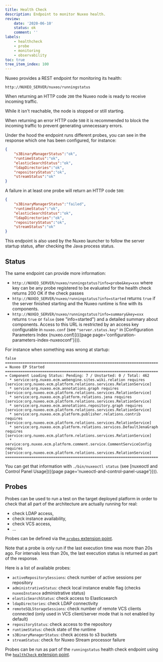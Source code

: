 ```yaml
---
title: Health Check
description: Endpoint to monitor Nuxeo health.
review:
    date: '2020-06-10'
    status: ok
    comment: ''
labels:
    - healthcheck
    - probe
    - monitoring
    - observability
toc: true
tree_item_index: 100
---
```


Nuxeo provides a REST endpoint for monitoring its health:

`http://NUXEO_SERVER/nuxeo/runningstatus`

When returning an HTTP code `200` the Nuxeo node is ready to receive incoming traffic.

While it isn't reachable, the node is stopped or still starting.

When returning an error HTTP code `500` it is recommended to block the incoming traffic to prevent generating unnecessary errors.

Under the hood the endpoint runs different probes, you can see in the response which one has been configured,
for instance:
```json
{
    "s3BinaryManagerStatus":"ok",
    "runtimeStatus":"ok",
    "elasticSearchStatus":"ok",
    "ldapDirectories":"ok",
    "repositoryStatus":"ok",
    "streamStatus":"ok"
}
```

A failure in at least one probe will return an HTTP code `500`:
```json
{
    "s3BinaryManagerStatus":"failed",
    "runtimeStatus":"ok",
    "elasticSearchStatus":"ok",
    "ldapDirectories":"ok",
    "repositoryStatus":"ok",
    "streamStatus":"ok"
}
```

This endpoint is also used by the Nuxeo launcher to follow the server startup status, after checking the Java process status.

## Status

The same endpoint can provide more information:
- `http://NUXEO_SERVER/nuxeo/runningstatus?info=probe&key=xxx`  where key can be any probe registered to be evaluated for the health check returns 200 OK if the check passes
- `http://NUXEO_SERVER/nuxeo/runningstatus?info=started` returns `true` if the server finished starting and the Nuxeo runtime is fine with its components.
- `http://NUXEO_SERVER/nuxeo/runningstatus?info=summary&key=xxx` returns `true` or `false` (see "info=started") and a detailed summary about components. Access to this URL is restricted by an access key configurable in `nuxeo.conf` (see `"server.status.key"` in [Configuration Parameters Index (nuxeo.conf)]({{page page='configuration-parameters-index-nuxeoconf'}})).

For instance when something was wrong at startup:
```
false
======================================================================
= Nuxeo EP Started
======================================================================
= Component Loading Status: Pending: 7 / Unstarted: 0 / Total: 462
  * service:org.nuxeo.ecm.webengine.sites.wiki.relation requires [service:org.nuxeo.ecm.platform.relations.services.RelationService]
  * service:org.nuxeo.ecm.annotations.graph requires [service:org.nuxeo.ecm.platform.relations.services.RelationService]
  * service:org.nuxeo.ecm.platform.relations.jena requires [service:org.nuxeo.ecm.platform.relations.services.RelationService]
  * service:org.nuxeo.ecm.annotations.repository.graph requires [service:org.nuxeo.ecm.platform.relations.services.RelationService]
  * service:org.nuxeo.ecm.platform.publisher.relations.contrib requires [service:org.nuxeo.ecm.platform.relations.services.RelationService]
  * service:org.nuxeo.ecm.platform.relations.services.DefaultJenaGraph requires [service:org.nuxeo.ecm.platform.relations.services.RelationService]
  * service:org.nuxeo.ecm.platform.comment.service.CommentServiceConfig requires [service:org.nuxeo.ecm.platform.relations.services.RelationService]
======================================================================
```

You can get that information with `./bin/nuxeoctl status` (see [nuxeoctl and Control Panel Usage]({{page page='nuxeoctl-and-control-panel-usage'}})).

## Probes

Probes can be used to run a test on the target deployed platform in order to check that all part of the architecture are actually running for real:

*   check LDAP access,
*   check instance availability,
*   check VCS access,
*   ...

Probes can be defined via the[ `probes` extension point](https://explorer.nuxeo.com/nuxeo/site/distribution/latest/viewExtensionPoint/org.nuxeo.ecm.core.management.CoreManagementComponent--probes).

Note that a probe is only run if the last execution time was more than 20s ago. For intervals less than 20s, the last execution status is returned as part of the response.

Here is a list of available probes:

* `activeRepositorySessions`: check number of active sessions per repository
* `administrativeStatus`: check local instance enable flag (checks `nuxeoInstance` administrative status)
* `elasticSearchStatus`: check access to Elasticsearch
* `ldapDirectories`: check LDAP connectivity
* `remoteSQLStorageSessions`: check number of remote VCS clients connected (only used in VCS client/server mode that is not enabled by default)
* `repositoryStatus`: check access to the repository
* `runtimeStatus`: check state of the runtime
* `s3BinaryManagerStatus`: check access to s3 buckets
* `streamStatus`: check for Nuxeo Stream processor failure

Probes can be run as part of the `runningstatus` health check endpoint using the [`healthCheck` extension point](https://explorer.nuxeo.com/nuxeo/site/distribution/latest/viewExtensionPoint/org.nuxeo.ecm.core.management.CoreManagementComponent--healthCheck).
